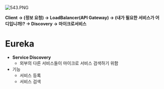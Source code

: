 ![543.PNG](https://s3-us-west-2.amazonaws.com/secure.notion-static.com/ca3d8046-4ebb-4913-bd83-c6f6c1f92c8d/543.png)

**Client → (정보 요청) → LoadBalancer(API Gateway) → (내가 필요한 서비스가 어디입니까)? → Discovery → 마이크로서비스**

# Eureka

- **Service Discovery**
    - 외부의 다른 서비스들이 마이크로 서비스 검색하기 위함
- 기능
    - 서비스 등록
    - 서비스 검색
